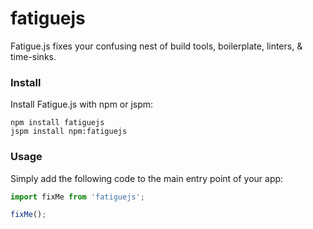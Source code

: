 # fatiguejs
Fatigue.js fixes your confusing nest of build tools, boilerplate, linters, &amp; time-sinks.

### Install
Install Fatigue.js with npm or jspm:

```
npm install fatiguejs
jspm install npm:fatiguejs
```

### Usage
Simply add the following code to the main entry point of your app:

```js
import fixMe from 'fatiguejs';

fixMe();
```
